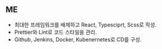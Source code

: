 ## ME
+ 최대한 프레임워크를 배제하고 React, Typesciprt, Scss로 작성.  
+ Prettier와 Lint로 코드 스타일을 관리.  
+ Github, Jenkins, Docker, Kubenernetes로 CD를 구성.
